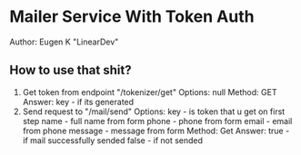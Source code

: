 # Mailer Service With Token Auth
Author: Eugen K "LinearDev"

## How to use that shit?
1. Get token from endpoint "/tokenizer/get"
Options: null
Method: GET
Answer: 
    key - if its generated
2. Send request to "/mail/send"
Options: 
    key - is token that u get on first step
    name - full name from form
    phone - phone from form
    email - email from phone
    message - message from form
Method: Get
Answer:
    true - if mail successfully sended
    false - if not sended
